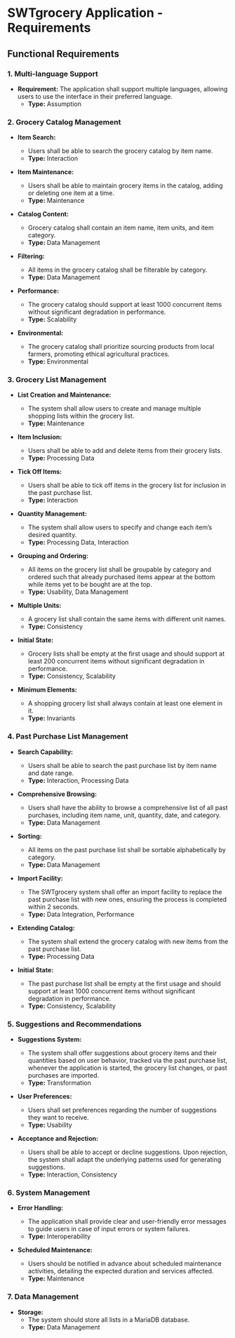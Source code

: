 # SWTgrocery Application - Requirements

## Functional Requirements

### 1. Multi-language Support
- **Requirement:** The application shall support multiple languages, allowing users to use the interface in their preferred language.  
  - **Type:** Assumption

### 2. Grocery Catalog Management
- **Item Search:**
  - Users shall be able to search the grocery catalog by item name.
  - **Type:** Interaction

- **Item Maintenance:**
  - Users shall be able to maintain grocery items in the catalog, adding or deleting one item at a time.
  - **Type:** Maintenance

- **Catalog Content:**
  - Grocery catalog shall contain an item name, item units, and item category.
  - **Type:** Data Management

- **Filtering:**
  - All items in the grocery catalog shall be filterable by category.
  - **Type:** Data Management

- **Performance:**
  - The grocery catalog should support at least 1000 concurrent items without significant degradation in performance.
  - **Type:** Scalability

- **Environmental:**
  - The grocery catalog shall prioritize sourcing products from local farmers, promoting ethical agricultural practices.
  - **Type:** Environmental

### 3. Grocery List Management
- **List Creation and Maintenance:**
  - The system shall allow users to create and manage multiple shopping lists within the grocery list.
  - **Type:** Maintenance

- **Item Inclusion:**
  - Users shall be able to add and delete items from their grocery lists.
  - **Type:** Processing Data

- **Tick Off Items:**
  - Users shall be able to tick off items in the grocery list for inclusion in the past purchase list.
  - **Type:** Interaction

- **Quantity Management:**
  - The system shall allow users to specify and change each item’s desired quantity.
  - **Type:** Processing Data, Interaction

- **Grouping and Ordering:**
  - All items on the grocery list shall be groupable by category and ordered such that already purchased items appear at the bottom while items yet to be bought are at the top.
  - **Type:** Usability, Data Management

- **Multiple Units:**
  - A grocery list shall contain the same items with different unit names.
  - **Type:** Consistency

- **Initial State:**
  - Grocery lists shall be empty at the first usage and should support at least 200 concurrent items without significant degradation in performance.
  - **Type:** Consistency, Scalability

- **Minimum Elements:**
  - A shopping grocery list shall always contain at least one element in it.
  - **Type:** Invariants

### 4. Past Purchase List Management
- **Search Capability:**
  - Users shall be able to search the past purchase list by item name and date range.
  - **Type:** Interaction, Processing Data

- **Comprehensive Browsing:**
  - Users shall have the ability to browse a comprehensive list of all past purchases, including item name, unit, quantity, date, and category.
  - **Type:** Data Management

- **Sorting:**
  - All items on the past purchase list shall be sortable alphabetically by category.
  - **Type:** Data Management

- **Import Facility:**
  - The SWTgrocery system shall offer an import facility to replace the past purchase list with new ones, ensuring the process is completed within 2 seconds.
  - **Type:** Data Integration, Performance

- **Extending Catalog:**
  - The system shall extend the grocery catalog with new items from the past purchase list.
  - **Type:** Processing Data

- **Initial State:**
  - The past purchase list shall be empty at the first usage and should support at least 1000 concurrent items without significant degradation in performance.
  - **Type:** Consistency, Scalability

### 5. Suggestions and Recommendations
- **Suggestions System:**
  - The system shall offer suggestions about grocery items and their quantities based on user behavior, tracked via the past purchase list, whenever the application is started, the grocery list changes, or past purchases are imported.
  - **Type:** Transformation

- **User Preferences:**
  - Users shall set preferences regarding the number of suggestions they want to receive.
  - **Type:** Usability

- **Acceptance and Rejection:**
  - Users shall be able to accept or decline suggestions. Upon rejection, the system shall adapt the underlying patterns used for generating suggestions.
  - **Type:** Interaction, Consistency

### 6. System Management
- **Error Handling:**
  - The application shall provide clear and user-friendly error messages to guide users in case of input errors or system failures.
  - **Type:** Interoperability

- **Scheduled Maintenance:**
  - Users should be notified in advance about scheduled maintenance activities, detailing the expected duration and services affected.
  - **Type:** Maintenance

### 7. Data Management
- **Storage:**
  - The system should store all lists in a MariaDB database.
  - **Type:** Data Management
